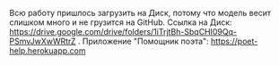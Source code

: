 Всю работу пришлось загрузить на Диск, потому что модель весит слишком много и не грузится на GitHub.
Ссылка на Диск: https://drive.google.com/drive/folders/1iTrjtBh-SbqCHI09Qq-PSmvJwXwWRtrZ .
Приложение "Помощник поэта": https://poet-help.herokuapp.com
